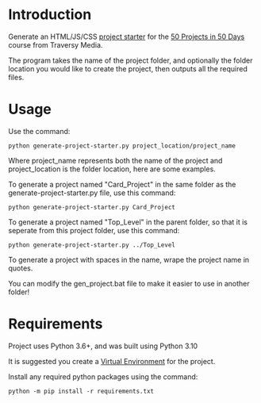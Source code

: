 # Introduction

Generate an HTML/JS/CSS [project starter](https://github.com/bradtraversy/50projects50days/tree/master/_project_starter_) for the [50 Projects in 50 Days](https://50projects50days.com/) course from Traversy Media.

The program takes the name of the project folder, and optionally the folder location you would like to create the project, then outputs all the required files.

# Usage

Use the command:

```
python generate-project-starter.py project_location/project_name
```

Where project_name represents both the name of the project and project_location is the folder location, here are some examples.

To generate a project named "Card_Project" in the same folder as the generate-project-starter.py file, use this command:

```
python generate-project-starter.py Card_Project
```

To generate a project named "Top_Level" in the parent folder, so that it is seperate from this project folder, use this command:

```
python generate-project-starter.py ../Top_Level
```

To generate a project with spaces in the name, wrape the project name in quotes.

You can modify the gen_project.bat file to make it easier to use in another folder!

# Requirements

Project uses Python 3.6+, and was built using Python 3.10

It is suggested you create a [Virtual Environment](https://docs.python.org/3/library/venv.html) for the project.

Install any required python packages using the command:

```
python -m pip install -r requirements.txt
```
